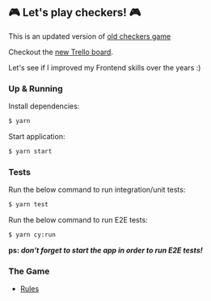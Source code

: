 ## :video_game: Let's play checkers! :video_game:

This is an updated version of [old checkers game](https://github.com/emanuellarini/checkers/tree/master)

Checkout the [new Trello board](https://trello.com/b/TJqoFT2R/checkers-20).

Let's see if I improved my Frontend skills over the years :) 

### Up & Running

Install dependencies:
```sh
$ yarn
```

Start application:
```sh
$ yarn start
```

### Tests

Run the below command to run integration/unit tests:
```sh
$ yarn test
```

Run the below command to run E2E tests:
```sh
$ yarn cy:run
```

__ps: _don't forget to start the app in order to run E2E tests!___

### The Game

- [Rules](/docs/Rules.md)
